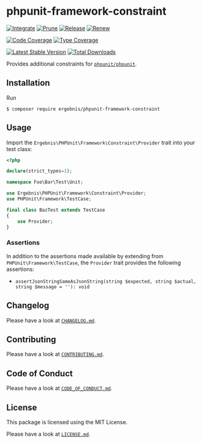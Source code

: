 # phpunit-framework-constraint

[![Integrate](https://github.com/ergebnis/phpunit-framework-constraint/workflows/Integrate/badge.svg?branch=master)](https://github.com/ergebnis/phpunit-framework-constraint/actions)
[![Prune](https://github.com/ergebnis/phpunit-framework-constraint/workflows/Prune/badge.svg?branch=master)](https://github.com/ergebnis/phpunit-framework-constraint/actions)
[![Release](https://github.com/ergebnis/phpunit-framework-constraint/workflows/Release/badge.svg?branch=master)](https://github.com/ergebnis/phpunit-framework-constraint/actions)
[![Renew](https://github.com/ergebnis/phpunit-framework-constraint/workflows/Renew/badge.svg?branch=master)](https://github.com/ergebnis/phpunit-framework-constraint/actions)

[![Code Coverage](https://codecov.io/gh/ergebnis/phpunit-framework-constraint/branch/master/graph/badge.svg)](https://codecov.io/gh/ergebnis/phpunit-framework-constraint)
[![Type Coverage](https://shepherd.dev/github/ergebnis/phpunit-framework-constraint/coverage.svg)](https://shepherd.dev/github/ergebnis/phpunit-framework-constraint)

[![Latest Stable Version](https://poser.pugx.org/ergebnis/phpunit-framework-constraint/v/stable)](https://packagist.org/packages/ergebnis/phpunit-framework-constraint)
[![Total Downloads](https://poser.pugx.org/ergebnis/phpunit-framework-constraint/downloads)](https://packagist.org/packages/ergebnis/phpunit-framework-constraint)

Provides additional constraints for [`phpunit/phpunit`](https://github.com/sebastianbergmann/phpunit).

## Installation

Run

```
$ composer require ergebnis/phpunit-framework-constraint
```

## Usage

Import the `Ergebnis\PHPUnit\Framework\Constraint\Provider` trait into your test class:

```php
<?php

declare(strict_types=1);

namespace Foo\Bar\Test\Unit;

use Ergebnis\PHPUnit\Framework\Constraint\Provider;
use PHPUnit\Framework\TestCase;

final class BazTest extends TestCase
{
    use Provider;
}
```

### Assertions

In addition to the assertions made available by extending from `PHPUnit\Framework\TestCase`,
the `Provider` trait provides the following assertions:

* `assertJsonStringSameAsJsonString(string $expected, string $actual, string $message = ''): void`

## Changelog

Please have a look at [`CHANGELOG.md`](CHANGELOG.md).

## Contributing

Please have a look at [`CONTRIBUTING.md`](.github/CONTRIBUTING.md).

## Code of Conduct

Please have a look at [`CODE_OF_CONDUCT.md`](https://github.com/ergebnis/.github/blob/master/CODE_OF_CONDUCT.md).

## License

This package is licensed using the MIT License.

Please have a look at [`LICENSE.md`](LICENSE.md).
